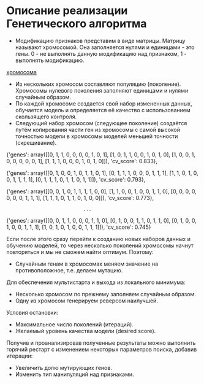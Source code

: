 # Описание реализации Генетического алгоритма

- Модификацию признаков представим в виде матрицы. Матрицу называют хромосомой. Она заполняется нулями и единицами - это гены. 0 - не выполнять данную модификацию над признаком, 1 - выполнять модификацию.

[хромосома](hromosome.png)

- Из нескольких хромосом составляют популяцию (поколение). Хромосомы нулевого поколения заполняют единицами и нулями случайным образом.
- По каждой хромосоме создается свой набор измененных данных, обучается модель и определяется её качество с использованием скользящего контроля.
- Следующий набор хромосом (следующее поколение) создаётся путём копирования части ген из хромосомы с самой высокой точностью модели в хромосомы моделей меньшей точности (скрещивание).


{'genes': array([[0, 1, 1, 0, 0, 0, 0, 1, 0, 1],
                 [1, 0, 1, 1, 0, 0, 1, 0, 1, 0],
                 [1, 0, 0, 1, 0, 0, 0, 0, 0, 1],
                 [1, 1, 1, 0, 0, 0, 1, 0, 1, 0]]), 'cv_score': 0.833}, 

{'genes': array([[0, 1, 0, 0, 1, 0, 1, 1, 0, 1],
                 [0, 1, 1, 1, 0, 0, 0, 1, 1, 1],
                 [1, 1, 0, 1, 0, 0, 1, 1, 1, 1],
                 [0, 1, 1, 1, 0, 1, 1, 0, 1, 1]]), 'cv_score': 0.793}, 

{'genes': array([[0, 0, 1, 0, 1, 1, 1, 1, 0, 0],
                 [1, 1, 0, 0, 1, 0, 0, 1, 1, 0],
                 [0, 0, 0, 0, 0, 0, 0, 1, 1, 1],
                 [1, 1, 1, 0, 1, 1, 0, 1, 0, 0]]), 'cv_score': 0.773}, 

                                ...
    
{'genes': array([[0, 0, 1, 1, 0, 0, 0, 1, 1, 0],
                 [0, 1, 0, 0, 1, 1, 0, 1, 1, 0],
                 [0, 1, 0, 0, 1, 0, 0, 1, 1, 1],
                 [1, 0, 1, 0, 1, 0, 0, 1, 1, 1]]), 'cv_score': 0.745}


Если после этого сразу перейти к созданию новых наборов данных и обучению моделей, то через несколько поколений хромосомы начнут повторяться и мы не сможем найти оптимум. Поэтому:
- Случайным генам в хромосомах меняем значение на противоположное, т.е. делаем мутацию.

Для обеспечения мультистарта и выхода из локального минимума:
- Несколько хромосом по прежнему заполняем случайным образом.
- Одну из хромосом генерируем реверсом наилучшей.

Условия остановки:
- Максимальное число поколений (итераций).
- Желаемый уровень качества модели (desired score).

Получив и проанализировав полученные результаты можно выполнить горячий рестарт с изменением некоторых параметров поиска, добавив итерации:
- Увеличить долю мутирующих генов.
- Изменить тип манипуляций над признаками.